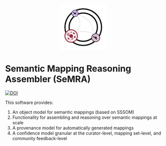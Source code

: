 <p align="center">
  <img src="https://github.com/biopragmatics/semra/raw/master/docs/source/logo.png" alt="Logo for SeMRA" height="150">
</p>

# Semantic Mapping Reasoning Assembler (SeMRA)

[![DOI](https://zenodo.org/badge/626870339.svg)](https://zenodo.org/badge/latestdoi/626870339)

This software provides:

1. An object model for semantic mappings (based on SSSOM)
2. Functionality for assembling and reasoning over
   semantic mappings at scale
3. A provenance model for automatically generated mappings
4. A confidence model granular at the curator-level,
   mapping set-level, and community feedback-level
